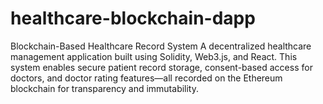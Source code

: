 # healthcare-blockchain-dapp
Blockchain-Based Healthcare Record System A decentralized healthcare management application built using Solidity, Web3.js, and React. This system enables secure patient record storage, consent-based access for doctors, and doctor rating features—all recorded on the Ethereum blockchain for transparency and immutability.
